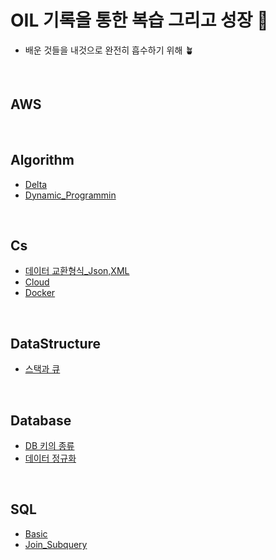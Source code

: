 # OIL 기록을 통한 복습 그리고 성장 🐳
- 배운 것들을 내것으로 완전히 흡수하기 위해 🪴

<br>

## AWS

<br>

## Algorithm
- [Delta](https://github.com/hellokorea/OIL/blob/main/Algorithm/Delta.md)
- [Dynamic_Programmin](https://github.com/hellokorea/OIL/blob/main/Algorithm/Dynamic_Programmin.md)

<br>

## Cs
- [데이터 교환형식_Json,XML](https://github.com/hellokorea/TIL/blob/main/Cs/%EB%8D%B0%EC%9D%B4%ED%84%B0%20%EA%B5%90%ED%99%98%ED%98%95%EC%8B%9D_Json%2CXML.md)
- [Cloud](https://github.com/hellokorea/TIL/blob/main/Cs/Cloud.md)
- [Docker](https://github.com/hellokorea/TIL/blob/main/Cs/Container_Docker.md)

<br>

## DataStructure
- [스택과 큐](https://github.com/hellokorea/TIL/blob/main/DataStructure/Stack_Queue.md)

<br>

## Database
- [DB 키의 종류](https://github.com/hellokorea/TIL/blob/main/Database/Variety_Keys.md)
- [데이터 정규화](https://github.com/hellokorea/TIL/blob/main/Database/Normalization.md)

<br>

## SQL
- [Basic](https://github.com/hellokorea/OIL/blob/main/SQL/basic.md)
- [Join_Subquery](https://github.com/hellokorea/OIL/blob/main/SQL/Join_Subquery.md)

<br>

